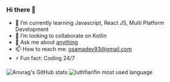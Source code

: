 ### Hi there 👋


<!--**osamafa93/osamafa93** is a ✨ _special_ ✨ repository because its `README.md` (this file) appears on your GitHub profile.-->

<!--Here are some ideas to get you started:-->
<!-- - 🤔 I’m looking for help with ...-->
<!-- -🔭 I’m currently working on ... -->
<!-- - 😄 Pronouns: ...-->
- 🌱 I’m currently learning Javascript, React JS, Multi Platform Development
- 👯 I’m looking to collaborate on Kotlin
- 💬 Ask me about [anything](https://github.com/osamafa93/osamafa93/issues)
- 📫 How to reach me: osamadev93@gmail.com
- ⚡ Fun fact: Coding 24/7

![Anurag's GitHub stats](https://github-readme-stats.vercel.app/api?username=osamafa93&show_icons=true&theme=radical)
![luthfiarifin most used language](https://github-readme-stats-phi-blond.vercel.app/api/top-langs/?username=luthfiarifin&theme=dark&layout=compact)




